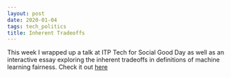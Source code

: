 ```yaml
---
layout: post
date: 2020-01-04
tags: tech_politics
title: Inherent Tradeoffs
---
```


This week I wrapped up a talk at ITP Tech for Social Good Day as well as an interactive essay exploring the inherent tradeoffs in definitions of machine learning fairness. Check it out [here](https://squidgetx.github.io/inherent_tradeoffs)
